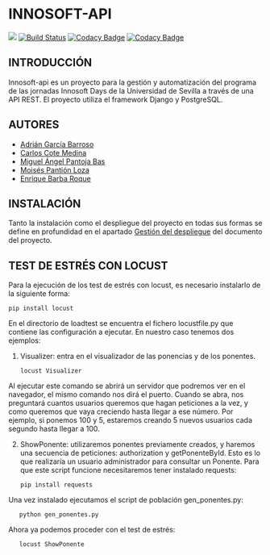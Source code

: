 # INNOSOFT-API

![](https://github.com/enriquebarba97/innosoft_api/workflows/Django%20Tests/badge.svg)
[![Build Status](https://travis-ci.com/enriquebarba97/innosoft_api.svg?branch=develop)](https://travis-ci.com/enriquebarba97/innosoft_api)
[![Codacy Badge](https://api.codacy.com/project/badge/Grade/bac4b8376e0b427ba8763fe6c6ee7d6c)](https://app.codacy.com/gh/enriquebarba97/innosoft_api?utm_source=github.com&utm_medium=referral&utm_content=enriquebarba97/innosoft_api&utm_campaign=Badge_Grade)
[![Codacy Badge](https://app.codacy.com/project/badge/Coverage/eaf00d3bd6aa41348b643b4a422243de)](https://www.codacy.com/gh/enriquebarba97/innosoft_api/dashboard?utm_source=github.com&amp;utm_medium=referral&amp;utm_content=enriquebarba97/innosoft_api&amp;utm_campaign=Badge_Coverage)


## INTRODUCCIÓN

Innosoft-api es un proyecto para la gestión y automatización del programa de las jornadas Innosoft Days de la Universidad de Sevilla a través de una API REST. El proyecto utiliza el framework Django y PostgreSQL.

## AUTORES

- [Adrián García Barroso](https://github.com/adrgrabar)
- [Carlos Cote Medina](https://github.com/Carcotmed)
- [Miguel Ángel Pantoja Bas](https://github.com/miguelpantoja89)
- [Moisés Pantión Loza](https://github.com/Moipanloz)
- [Enrique Barba Roque](https://github.com/enriquebarba97)
 
## INSTALACIÓN
 
Tanto la instalación como el despliegue del proyecto en todas sus formas se define en profundidad en el apartado [Gestión del despliegue](https://github.com/enriquebarba97/innosoft_api/wiki/Documento-del-Proyecto/_edit) del documento del proyecto.

## TEST DE ESTRÉS CON LOCUST

Para la ejecución de los test de estrés con locust, es necesario instalarlo de la siguiente forma:

	pip install locust
	
En el directorio de loadtest se encuentra el fichero locustfile.py que contiene las configuración a ejecutar. En nuestro caso tenemos dos ejemplos:

1. Visualizer: entra en el visualizador de las ponencias y de los ponentes.

       locust Visualizer
       
Al ejecutar este comando se abrirá un servidor que podremos ver en el navegador, el mismo comando nos dirá el puerto. Cuando se abra, nos preguntará cuantos usuarios queremos que hagan peticiones a la vez, y como queremos que vaya creciendo hasta llegar a ese número. Por ejemplo, si ponemos 100 y 5, estaremos creando 5 nuevos usuarios cada segundo hasta llegar a 100.

2. ShowPonente: utilizaremos ponentes previamente creados, y haremos una secuencia de peticiones: authorization y getPonenteById. Esto es lo que realizaría un usuario administrador para consultar un Ponente. Para que este script funcione necesitaremos tener instalado requests:

       pip install requests
       
Una vez instalado ejecutamos el script de población gen_ponentes.py:
       
       python gen_ponentes.py
       
Ahora ya podemos proceder con el test de estrés:

       locust ShowPonente
      
